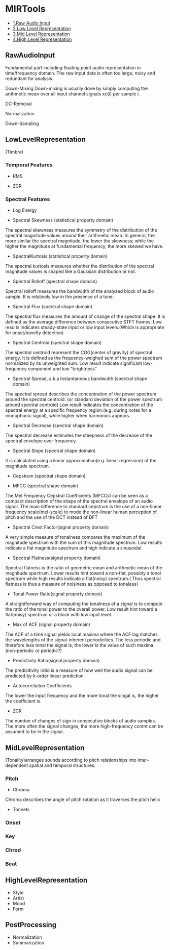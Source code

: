 # MIRTools

- [1.Raw Audio Input](#RawAudioInput)
- [2.Low Level Representation](#LowLevelRepresentation)
- [3.Mid Level Representation](#MidLevelRepresentation)
- [4.High Level Representation](#HighLevelRepresentation)


## RawAudioInput
Fundamental part including floating point audio representation in time/frequency domain. The raw input data is often too large, noisy and redundant for analysis.

Down-Mixing
Down-mixing is usually done by simply computing the arithmetic mean over all input channel signals xc{i) per sample i. 

DC-Removal

Normalization

Down-Sampling
## LowLevelRepresentation
(Timbre)
### Temporal Features
* RMS

* ZCR

### Spectral Features
* Log Energy

* Spectral Skewness (statistical property domain)

The spectral skewness measures the symmetry of the distribution of the spectral magnitude values around their arithmetic mean. In general, the more similar the spectral magnitude, the lower the skewness; while the higher the magnitude at fundamental frequency, the more skewed we have.

* SpectralKurtosis (statistical property domain)

The spectral kurtosis measures whether the distribution of the spectral magnitude values is shaped like a Gaussian distribution or not. 

* Spectral Rolloff (spectral shape domain) 

Spectral rolloff measures the bandwidth of the analyzed block of audio sample. It is relatively low in the presence of a tone.

* Spectral Flux (spectral shape domain) 

The spectral flux measures the amount of change of the spectral shape. It is defined as the average difference between consecutive STFT frames; Low results indicates steady-state input or low input levels.(Which is appropriate for onset/novelty detection)


* Spectral Centroid (spectral shape domain) 

The spectral centroid represent the COG(center of gravity) of spectral energy. It is defined as the frequency-weighed sum of the power spectrum normalized by its unweighted sum. Low result indicate significant low-frequency component and low "brightness"

* Spectral Spread, a.k.a Instantaneous bandwidth (spectral shape domain) 

The spectral spread describes the concentration of the power spectrum around the spectral centroid. (or standard deviation of the power spectrum around spectral centroid) Low result indicates the concentration of the spectral energy at a specific frequency region.(e.g. during notes for a monophonic signal), while higher when harmonics appears.

* Spectral Decrease (spectral shape domain) 

The spectral decrease estimates the steepness of the decrease of the spectral envelope over frequency.

* Spectral Slope (spectral shape domain) 

It is calculated using a linear approximation(e.g. linear regression) of the magnitude spectrum.

* Cepstrum (spectral shape domain) 

* MFCC (spectral shape domain) 

The Mel Frequency Cepstral Coefficients (MFCCs) can be seen as a compact description of the shape of the spectral envelope of an audio signal. The main difference to standard cepstrum is the use of a non-linear frequency scale(mel-scale) to mode the non-linear human perception of pitch and the use of the DCT instead of DFT

* Spectral Crest Factor(signal property domain) 

A very simple measure of tonalness compares the maximum of the magnitude spectrum with the sum of this magnitude spectrum. Low results indicate a flat magnitude spectrum and high indicate a sinusoidal.

* Spectral Flatness(signal property domain) 

Spectral flatness is the ratio of geometric mean and arithmetic mean of the magnitude spectrum. Lower results hint toward a non-flat, possibly a tonal spectrum while high results indicate a flat(noisy) spectrum.( Thus spectral flatness is thus a measure of noisiness as opposed to tonaless)

* Tonal Power Ratio(signal property domain) 

A straightforward way of computing the tonalness of a signal is to compute the ratio of the tonal power to the overall power. Low result hint toward a flat(noisy) spectrum or a block with low input level.

* Max of ACF (signal property domain) 

The ACF of a time signal yields local maxima where the ACF lag matches the wavelengths of the signal-inherent periodicities. The less periodic and therefore less tonal the signal is, the lower is the value of such maxima.(non-periodic or periodic?)

* Predictivity Ratio(signal property domain) 

The predicitivity ratio is a measure of how well the audio signal can be predicted by k-order linear prediction

* Autocorrelation Coefficients

The lower the input frequency and the more tonal the singal is, the higher the coefficient is.

* ZCR

The number of changes of sign in consecutive blocks of audio samples. The more often the signal changes, the more high-frequency contnt can be assumed to be in the signal.


## MidLevelRepresentation
(Tonality)arranges sounds according to pitch relationships into inter- dependent spatial and temporal structures.
### Pitch
* Chroma 

Chroma describes the angle of pitch rotation as it traverses the pitch helix
* Tonnets
### Onset

### Key

### Chrod

### Beat

## HighLevelRepresentation
* Style
* Artist
* Mood
* Form

## PostProcessing

* Normalization
* Summarization
